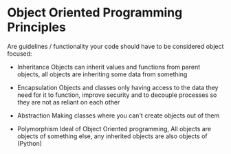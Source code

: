 # Object Oriented Programming Principles

Are guidelines / functionality your code should have to be considered object focused:
- Inheritance
    Objects can inherit values and functions from parent objects, all objects are inheriting some data from something 

- Encapsulation
    Objects and classes only having access to the data they need for it to function, improve security and to decouple processes so they are not as reliant on each other 

- Abstraction
    Making classes where you can't create objects out of them

- Polymorphism
    Ideal of Object Oriented programming, All objects are objects of something else, any inherited objects are also objects of (Python)